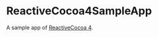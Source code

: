 # ReactiveCocoa4SampleApp

A sample app of [ReactiveCocoa 4](https://github.com/ReactiveCocoa/ReactiveCocoa).
